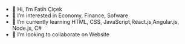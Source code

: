 - 👋 Hi, I’m Fatih Çiçek
- 👀 I’m interested in Economy, Finance, Sofware
- 🌱 I’m currently learning HTML, CSS, JavaScript,React.js,Angular.js, Node.js, C#
- 💞️ I’m looking to collaborate on Website

<!---
fatihcicek0/fatihcicek0 is a ✨ special ✨ repository because its `README.md` (this file) appears on your GitHub profile.
You can click the Preview link to take a look at your changes.
--->
